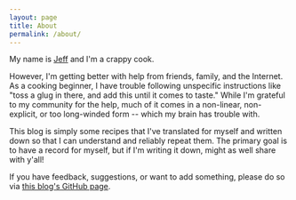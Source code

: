 ```yaml
---
layout: page
title: About
permalink: /about/
---
```


My name is [Jeff](http://twitter.com/plusjeff) and I'm a crappy cook. 

However, I'm getting better with help from friends, family, and the Internet. As a cooking beginner, I have trouble following unspecific instructions like "toss a glug in there, and add this until it comes to taste." While I'm grateful to my community for the help, much of it comes in a non-linear, non-explicit, or too long-winded form -- which my brain has trouble with.

This blog is simply some recipes that I've translated for myself and written down so that I can understand and reliably repeat them. The primary goal is to have a record for myself, but if I'm writing it down, might as well share with y'all!

If you have feedback, suggestions, or want to add something, please do so via [this blog's GitHub page](https://github.com/jeffmaher/food-notes).